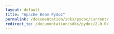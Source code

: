 ```yaml
---
layout: default
title: "Apache Beam Pydoc"
permalink: /documentation/sdks/pydoc/current/
redirect_to: /documentation/sdks/pydoc/2.0.0/
---
```

